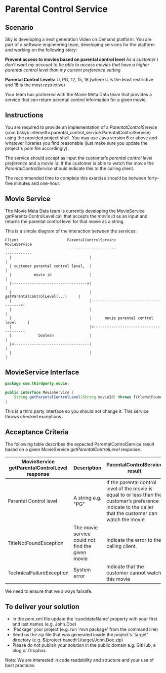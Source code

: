 Parental Control Service
===

Scenario
---
Sky is developing a next generation Video on Demand platform. You are part of a software engineering team, developing 
services for the platform and working on the following story:

**Prevent access to movies based on parental control level**
*As a customer I don’t want my account to be able to access movies that have a higher parental control level than my 
current preference setting.*

**Parental Control Levels:**
U, PG, 12, 15, 18 (where U is the least restrictive and 18 is the most restrictive)


Your team has partnered with the Movie Meta Data team that provides a service that can return parental control 
information for a given movie.

Instructions
---
You are required to provide an implementation of a *ParentalControlService* 
(com.bskyb.internettv.parental_control_service.ParentalControlService) using the provided project shell. You may 
use Java version 6 or above and whatever libraries you find reasonable (just make sure you update the project's pom file 
accordingly). 

The service should accept as input the customer’s *parental control level 
preference* and a *movie id*. If the customer is able to watch the movie the *ParentalControlService* should indicate 
this to the calling client.

The recommended time to complete this exercise should be between forty-five minutes and one-hour.


Movie Service
---
The Movie Meta Data team is currently developing the MovieService getParentalControlLevel call that accepts the *movie 
id* as an input and returns the parental control level for that movie as a string. 

This is a simple diagram of the interaction between the services:

```
Client                      ParentalControlService                      MovieService
------                      ----------------------                      ------------
  |                                   |                                       |
  | customer parental control level,  |                                       |
  |          movie id                 |                                       |
  |---------------------------------->|                                       |
  |                                   |      getParentalControlLevel(...)     |
  |                                   |-------------------------------------->|
  |                                   |                                       |
  |                                   |      movie parental control level     |
  |                                   |<--------------------------------------|
  |            boolean                |                                       |
  |<----------------------------------|                                       |
  |                                   |                                       |
```

MovieService Interface
---
```java
package com.thirdparty.movie;

public interface MovieService {
    String getParentalControlLevel(String movieId) throws TitleNotFoundException, TechnicalFailureException;
}
```

This is a third party interface so you should not change it. This service throws checked exceptions.

Acceptance Criteria
---

The following table describes the expected ParentalControlService result based on a given MovieService 
*getParentalControlLevel* response.

| MovieService getParentalControlLevel response| Description                                     | ParentalControlService result  
|----------------------------------------------|------------                                     |------------------------------
| Parental Control level                       |A string e.g. "PG"                               |If the parental control level of the movie is equal to or less than the customer’s preference indicate to the caller that the customer can watch the movie
| TitleNotFoundException                       |The movie service could not find the given movie |Indicate the error to the calling client.
| TechnicalFailureException                    |System error                                     |Indicate that the customer cannot watch this movie

We need to ensure that we always failsafe.

To deliver your solution
---
* In the pom.xml file update the 'candidateName' property with your first and last names (e.g. <candidateName>John.Doe</candidateName>) 
* 'Package' your project (e.g. run 'mvn package' from the command line)
* Send us the zip file that was generated inside the project's 'target' directory (e.g. ${project.basedir}/target/John.Doe.zip) 
* Please do not publish your solution in the public domain e.g. GitHub, a blog or Dropbox.

Note: We are interested in code readability and structure and your use of best practices.
